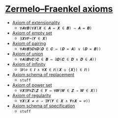 # [Zermelo–Fraenkel axioms](https://en.wikipedia.org/wiki/Zermelo-Fraenkel_set_theory)

* [Axiom of extensionality](https://en.wikipedia.org/wiki/Axiom_of_extensionality)
  * `∀𝑨∀𝑩(∀𝑿(𝑿 ∈ 𝑨 ⇔ 𝑿 ∈ 𝑩) ⇒ 𝑨 = 𝑩)`
* [Axiom of empty set](https://en.wikipedia.org/wiki/Axiom_of_empty_set)
  * `∃𝑿∀𝒀¬(𝒀 ∈ 𝑿)`
* [Axiom of pairing](https://en.wikipedia.org/wiki/Axiom_of_pairing)
  * `∀𝑨∀𝑩∃𝑪∀𝑫(𝑫 ∈ 𝑪 ⇔ (𝑫 = 𝑨) ∨ (𝑫 = 𝑩))`
* [Axiom of union](https://en.wikipedia.org/wiki/Axiom_of_union)
  * `∀𝑨∃𝑩∀𝑪(𝑪 ∈ 𝑩 ⇔ ∃𝑫(𝑪 ∈ 𝑫 ∧ 𝑫 ∈ 𝑨))`
* [Axiom of infinity](https://en.wikipedia.org/wiki/Axiom_of_infinity)
  * `∃𝑰(∅ ∈ 𝑰 ∧ ∀𝑿 ∈ 𝑰((𝑿 ∪ {𝑿}) ∈ 𝑰))`
* [Axiom schema of replacement](https://en.wikipedia.org/wiki/Axiom_schema_of_replacement)
  * `stuff`
* [Axiom of power set](https://en.wikipedia.org/wiki/Axiom_of_power_set)
  * `∀𝑿∃𝒀∀𝒁(𝒁 ∈ 𝒀 ⇔ ∀𝑾(𝑾 ∈ 𝒁 ⇒ 𝑾 ∈ 𝑿))`
* [Axiom of regularity](https://en.wikipedia.org/wiki/Axiom_of_regularity)
  * `∀𝑿(𝑿 ≠ ∅ ⇒ ∃𝒀(𝒀 ∈ 𝑿 ∧ 𝒀∩𝑿 = ∅))`
* [Axiom schema of specification](https://en.wikipedia.org/wiki/Axiom_schema_of_specification)
  * `stuff`
